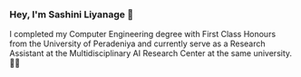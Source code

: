 ### Hey, I'm Sashini Liyanage 👋

I completed my Computer Engineering degree with First Class Honours from the University of Peradeniya and currently serve as a Research Assistant at the Multidisciplinary AI Research Center at the same university. :student:

<!--
**SashiniLiyanage/SashiniLiyanage** is a ✨ _special_ ✨ repository because its `README.md` (this file) appears on your GitHub profile.

Here are some ideas to get you started:

- 🔭 I’m currently working on ...
- 🌱 I’m currently learning ...
- 👯 I’m looking to collaborate on ...
- 🤔 I’m looking for help with ...
- 💬 Ask me about ...
- 📫 How to reach me: ...
- 😄 Pronouns: ...
- ⚡ Fun fact: ...
-->
